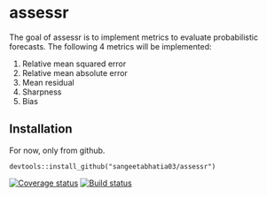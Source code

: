 # assessr

The goal of assessr is to implement metrics to evaluate probabilistic 
forecasts. The following 4 metrics will be implemented:
1. Relative mean squared error
2. Relative mean absolute error
3. Mean residual
4. Sharpness
5. Bias

## Installation

For now, only from github.

```{r}
devtools::install_github("sangeetabhatia03/assessr")
```

[![Coverage status](https://codecov.io/gh/sangeetabhatia03/assessR/branch/master/graph/badge.svg)](https://codecov.io/github/sangeetabhatia03/assessr?branch=master)
[![Build status](https://travis-ci.org/sangeetabhatia03/assessr.svg?branch=master)](https://travis-ci.org/sangeetabhatia03/assessr.svg?branch=master)
